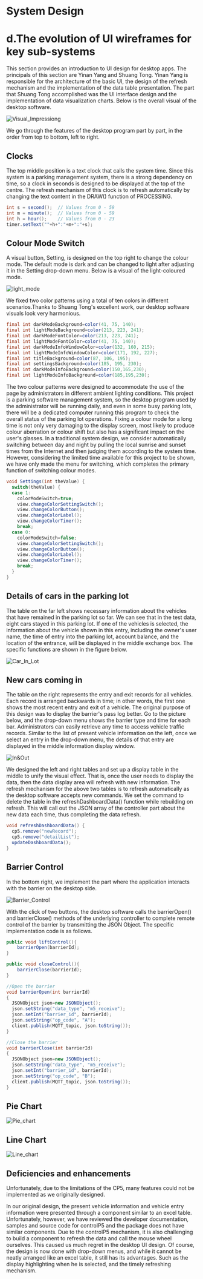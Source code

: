 # System Design
# d.The evolution of UI wireframes for key sub-systems
This section provides an introduction to UI design for desktop apps. The principals of this section are Yinan Yang and Shuang Tong. Yinan Yang is responsible for the architecture of the basic UI, the design of the refresh mechanism and the implementation of the data table presentation. The part that Shuang Tong accomplished was the UI interface design and the implementation of data visualization charts. Below is the overall visual of the desktop software.

![Visual_Impressiong](./destop_view/Visual_Impression.png)

We go through the features of the desktop program part by part, in the order from top to bottom, left to right.

## Clocks

The top middle position is a text clock that calls the system time. Since this system is a parking management system, there is a strong dependency on time, so a clock in seconds is designed to be displayed at the top of the centre. The refresh mechanism of this clock is to refresh automatically by changing the text content in the DRAW() function of PROCESSING.

```java
int s = second();  // Values from 0 - 59
int m = minute();  // Values from 0 - 59
int h = hour();    // Values from 0 - 23
timer.setText(""+h+":"+m+":"+s);
```

## Colour Mode Switch

A visual button, Setting, is designed on the top right to change the colour mode. The default mode is dark and can be changed to light after adjusting it in the Setting drop-down menu. Below is a visual of the light-coloured mode.

![light_mode](./destop_view/light_mode.png)

We fixed two color patterns using a total of ten colors in different scenarios.Thanks to Shuang Tong's excellent work, our desktop software visuals look very harmonious.

```java
final int darkModeBackground=color(41, 75, 140);
final int lightModeBackground=color(213, 223, 241);
final int darkModeFontColor=color(213, 223, 241);
final int lightModeFontColor=color(41, 75, 140);
final int darkModeInfoWindowColor=color(132, 160, 215);
final int lightModeInfoWindowColor=color(171, 192, 227);
final int titleBackground=color(87, 106, 195);
final int settingsBackground=color(185, 195, 230);
final int darkModeInfoBackground=color(150,165,230);
final int lightModeInfoBackground=color(185,195,230);
```

The two colour patterns were designed to accommodate the use of the page by administrators in different ambient lighting conditions. This project is a parking software management system, so the desktop program used by the administrator will be running daily, and even in some busy parking lots, there will be a dedicated computer running this program to check the overall status of the parking lot operations. Fixing a colour mode for a long time is not only very damaging to the display screen, most likely to produce colour aberration or colour shift but also has a significant impact on the user's glasses. In a traditional system design, we consider automatically switching between day and night by pulling the local sunrise and sunset times from the Internet and then judging them according to the system time. However, considering the limited time available for this project to be shown, we have only made the menu for switching, which completes the primary function of switching colour modes.

```java
void Settings(int theValue) {
  switch(theValue) {
  case 1: 
    colorModeSwitch=true;
    view.changeColorSettingSwitch();
    view.changeColorButton();
    view.changeColorLabel();
    view.changeColorTimer();
    break;
  case 0:
    colorModeSwitch=false;
    view.changeColorSettingSwitch();
    view.changeColorButton();
    view.changeColorLabel();
    view.changeColorTimer();
    break;
  }
}
```
## Details of cars in the parking lot

The table on the far left shows necessary information about the vehicles that have remained in the parking lot so far. We can see that in the test data, eight cars stayed in this parking lot. If one of the vehicles is selected, the information about the vehicle shown in this entry, including the owner's user name, the time of entry into the parking lot, account balance, and the location of the entrance, will be displayed in the middle exchange box. The specific functions are shown in the figure below.

![Car_In_Lot](./destop_view/Car_In_Lot.png)

## New cars coming in

The table on the right represents the entry and exit records for all vehicles. Each record is arranged backwards in time; in other words, the first one shows the most recent entry and exit of a vehicle. The original purpose of this design was to display the barrier's pass log better. Go to the picture below, and the drop-down menu shows the barrier type and time for each bar. Administrators can easily retrieve any time to access vehicle traffic records. Similar to the list of present vehicle information on the left, once we select an entry in the drop-down menu, the details of that entry are displayed in the middle information display window.

![In&Out](./destop_view/In&Out.png)

We designed the left and right tables and set up a display table in the middle to unify the visual effect. That is, once the user needs to display the data, then the data display area will refresh with new information. The refresh mechanism for the above two tables is to refresh automatically as the desktop software accepts new commands. We set the command to delete the table in the refreshDashboardData() function while rebuilding on refresh. This will call out the JSON array of the controller part about the new data each time, thus completing the data refresh.


```java
void refreshDashboardData() {
  cp5.remove("newRecord");
  cp5.remove("detailList");
  updateDashboardData();
}

```
## Barrier Control

In the bottom right, we implement the part where the application interacts with the barrier on the desktop side.

![Barrier_Control](./destop_view/Barrier_Control.png)

With the click of two buttons, the desktop software calls the barrierOpen() and barrierClose() methods of the underlying controller to complete remote control of the barrier by transmitting the JSON Object. The specific implementation code is as follows.

```java
public void liftControl(){
    barrierOpen(barrierId); 
}

public void closeControl(){
    barrierClose(barrierId);
}

//Open the barrier
void barrierOpen(int barrierId)
{
  JSONObject json=new JSONObject();
  json.setString("data_type", "m5_receive");
  json.setInt("barrier_id", barrierId);
  json.setString("op_code", "A");
  client.publish(MQTT_topic, json.toString());
}

//Close the barrier
void barrierClose(int barrierId)
{
  JSONObject json=new JSONObject();
  json.setString("data_type", "m5_receive");
  json.setInt("barrier_id", barrierId);
  json.setString("op_code", "B");
  client.publish(MQTT_topic, json.toString());
}
```

## Pie Chart

![Pie_chart](./destop_view/Pie_chart.png)

## Line Chart

![Line_chart](./destop_view/Line_chart.png)

## Deficiencies and enhancements

Unfortunately, due to the limitations of the CP5, many features could not be implemented as we originally designed.

In our original design, the present vehicle information and vehicle entry information were presented through a component similar to an excel table. Unfortunately, however, we have reviewed the developer documentation, samples and source code for controlP5 and the package does not have similar components. Due to the controlP5 mechanism, it is also challenging to build a component to refresh the data and call the mouse wheel ourselves. This caused us much regret in the desktop UI design. Of course, the design is now done with drop-down menus, and while it cannot be neatly arranged like an excel table, it still has its advantages. Such as the display highlighting when he is selected, and the timely refreshing mechanism.
